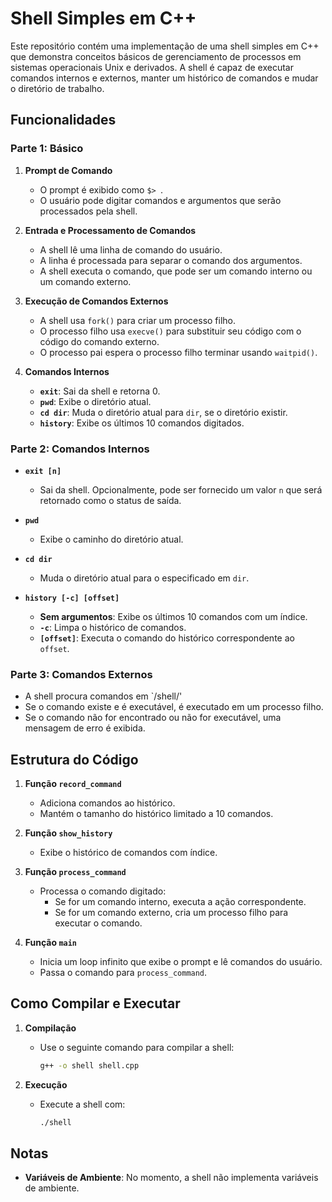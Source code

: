 # Shell Simples em C++

Este repositório contém uma implementação de uma shell simples em C++ que demonstra conceitos básicos de gerenciamento de processos em sistemas operacionais Unix e derivados. A shell é capaz de executar comandos internos e externos, manter um histórico de comandos e mudar o diretório de trabalho. 

## Funcionalidades

### Parte 1: Básico

1. **Prompt de Comando**
   - O prompt é exibido como `$> `.
   - O usuário pode digitar comandos e argumentos que serão processados pela shell.

2. **Entrada e Processamento de Comandos**
   - A shell lê uma linha de comando do usuário.
   - A linha é processada para separar o comando dos argumentos.
   - A shell executa o comando, que pode ser um comando interno ou um comando externo.

3. **Execução de Comandos Externos**
   - A shell usa `fork()` para criar um processo filho.
   - O processo filho usa `execve()` para substituir seu código com o código do comando externo.
   - O processo pai espera o processo filho terminar usando `waitpid()`.

4. **Comandos Internos**
   - **`exit`**: Sai da shell e retorna 0.
   - **`pwd`**: Exibe o diretório atual.
   - **`cd dir`**: Muda o diretório atual para `dir`, se o diretório existir.
   - **`history`**: Exibe os últimos 10 comandos digitados.

### Parte 2: Comandos Internos

- **`exit [n]`**
  - Sai da shell. Opcionalmente, pode ser fornecido um valor `n` que será retornado como o status de saída.
  
- **`pwd`**
  - Exibe o caminho do diretório atual.

- **`cd dir`**
  - Muda o diretório atual para o especificado em `dir`.

- **`history [-c] [offset]`**
  - **Sem argumentos**: Exibe os últimos 10 comandos com um índice.
  - **`-c`**: Limpa o histórico de comandos.
  - **`[offset]`**: Executa o comando do histórico correspondente ao `offset`.

### Parte 3: Comandos Externos

- A shell procura comandos em `/shell/'
- Se o comando existe e é executável, é executado em um processo filho.
- Se o comando não for encontrado ou não for executável, uma mensagem de erro é exibida.

## Estrutura do Código

1. **Função `record_command`**
   - Adiciona comandos ao histórico.
   - Mantém o tamanho do histórico limitado a 10 comandos.

2. **Função `show_history`**
   - Exibe o histórico de comandos com índice.

3. **Função `process_command`**
   - Processa o comando digitado:
     - Se for um comando interno, executa a ação correspondente.
     - Se for um comando externo, cria um processo filho para executar o comando.

4. **Função `main`**
   - Inicia um loop infinito que exibe o prompt e lê comandos do usuário.
   - Passa o comando para `process_command`.

## Como Compilar e Executar

1. **Compilação**
   - Use o seguinte comando para compilar a shell:
     ```bash
     g++ -o shell shell.cpp
     ```

2. **Execução**
   - Execute a shell com:
     ```bash
     ./shell
     ```

## Notas

- **Variáveis de Ambiente**: No momento, a shell não implementa variáveis de ambiente.

